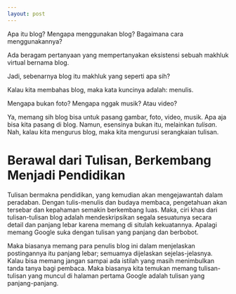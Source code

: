 ```yaml
---
layout: post
---
```


Apa itu blog? Mengapa menggunakan blog? Bagaimana cara menggunakannya?

Ada beragam pertanyaan yang mempertanyakan eksistensi sebuah makhluk virtual bernama blog.

Jadi, sebenarnya blog itu makhluk yang seperti apa sih?

Kalau kita membahas blog, maka kata kuncinya adalah: menulis.

Mengapa bukan foto? Mengapa nggak musik? Atau video?

Ya, memang sih blog bisa untuk pasang gambar, foto, video, musik. Apa aja bisa kita pasang di blog. Namun, esensinya bukan itu, melainkan _tulisan_. Nah, kalau kita mengurus blog, maka kita mengurusi serangkaian tulisan.

# Berawal dari Tulisan, Berkembang Menjadi Pendidikan

Tulisan bermakna pendidikan, yang kemudian akan mengejawantah dalam peradaban. Dengan tulis-menulis dan budaya membaca, pengetahuan akan tersebar dan kepahaman semakin berkembang luas. Maka, ciri khas dari tulisan-tulisan blog adalah mendeskripsikan segala sesuatunya secara detail dan panjang lebar karena memang di situlah kekuatannya. Apalagi memang Google suka dengan tulisan yang panjang dan berbobot.

Maka biasanya memang para penulis blog ini dalam menjelaskan postingannya itu panjang lebar; semuamya dijelaskan sejelas-jelasnya. Kalau bisa memang jangan sampai ada istilah yang masih menimbulkan tanda tanya bagi pembaca. Maka biasanya kita temukan memang tulisan-tulisan yang muncul di halaman pertama Google adalah tulisan yang panjang-panjang.